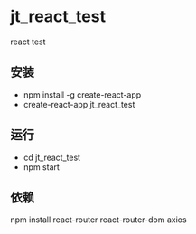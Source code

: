 # jt_react_test
react test

## 安装
- npm install -g create-react-app
- create-react-app jt_react_test

## 运行
- cd jt_react_test
- npm start

## 依赖
npm install react-router react-router-dom axios